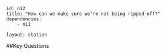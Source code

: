 ````
id: n12
title: "How can we make sure we're not being ripped off?"
dependencies:
	- n11

layout: station
````
##Key Questions